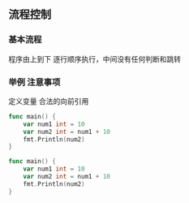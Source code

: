 ## 流程控制

### 基本流程
程序由上到下 逐行顺序执行，中间没有任何判断和跳转

### 举例 注意事项
定义变量 合法的向前引用
``` go
func main() {
    var num1 int = 10
    var num2 int = num1 + 10
    fmt.Println(num2)
}
```
``` go
func main() {
    var num1 int = 10
    var num2 int = num1 + 10
    fmt.Println(num2)
}
```
